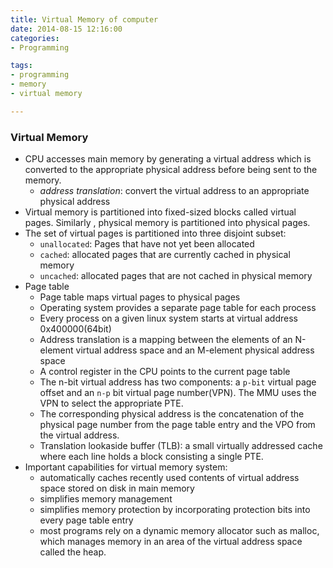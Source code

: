 ```yaml
---
title: Virtual Memory of computer
date: 2014-08-15 12:16:00
categories:
- Programming

tags:
- programming
- memory
- virtual memory

---
```


### Virtual Memory
- CPU accesses main memory by generating a virtual address which is converted to the appropriate physical address before being sent to the memory. 
	- *address translation*: convert the virtual address to an appropriate physical address
- Virtual memory is partitioned into fixed-sized blocks called virtual pages. Similarly , physical memory is partitioned into physical pages. 
- The set of virtual pages is partitioned into three disjoint subset:
	- `unallocated`: Pages that have not yet been allocated
	- `cached`: allocated pages that are currently cached in physical memory
	- `uncached`: allocated pages that are not cached in physical memory
- Page table
	- Page table maps virtual pages to physical pages
	- Operating system provides a separate page table for each process
	- Every process on a given linux system starts at virtual address 0x400000(64bit) 
	- Address translation is a mapping between the elements of an N-element virtual address space and an M-element physical address space
	- A control register in the CPU points to the current page table 
	- The n-bit virtual address has two components: a `p-bit` virtual page offset and an `n-p` bit virtual page number(VPN). The MMU uses the VPN to select the appropriate PTE. 
	- The corresponding physical address is the concatenation of the physical page number from the page table entry and the VPO from the virtual address. 
	- Translation lookaside buffer (TLB): a small virtually addressed cache where each line holds a block consisting a single PTE.  
- Important capabilities for virtual memory system:
	- automatically caches recently used contents of virtual address space stored on disk in main memory
	- simplifies memory management
	- simplifies memory protection by incorporating protection bits into every page table entry
	- most programs rely on a dynamic memory allocator such as malloc, which manages memory in an area of the virtual address space called the heap. 
